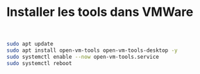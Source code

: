 # Installer les tools dans VMWare

<br>

```sh
sudo apt update
sudo apt install open-vm-tools open-vm-tools-desktop -y
sudo systemctl enable --now open-vm-tools.service
sudo systemctl reboot
```